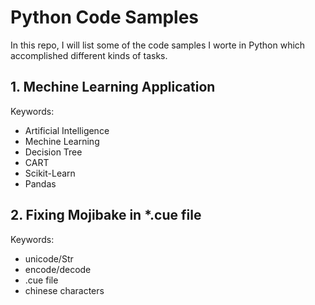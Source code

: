 # Python Code Samples

In this repo, I will list some of the code samples I worte in Python which accomplished different kinds of tasks.

## 1. Mechine Learning Application
Keywords:
* Artificial Intelligence
* Mechine Learning
* Decision Tree
* CART
* Scikit-Learn
* Pandas

## 2. Fixing Mojibake in *.cue file
Keywords:
* unicode/Str
* encode/decode
* .cue file
* chinese characters
